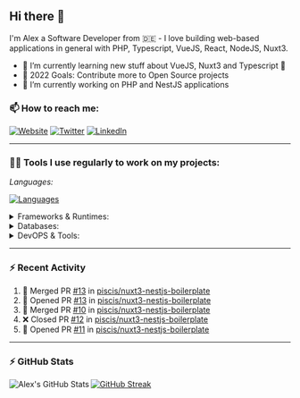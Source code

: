 ## Hi there 👋

I'm Alex a Software Developer from 🇩🇪 - I love building web-based applications in general with PHP, Typescript, VueJS, React, NodeJS, Nuxt3.

- 🌱 I’m currently learning new stuff about VueJS, Nuxt3 and Typescript 🤣
- 🥅 2022 Goals: Contribute more to Open Source projects
- 🔭 I’m currently working on PHP and NestJS applications

### 📫 How to reach me:

[![Website](https://img.shields.io/website?label=piscis.io&style=for-the-badge&url=https%3A%2F%2Fpiscis.io)](https://piscis.io)
[![Twitter](https://img.shields.io/badge/Twitter-1DA1F2?style=for-the-badge&logo=twitter&logoColor=white)](https://twitter.com/intent/follow?original_referer=https%3A%2F%2Fgithub.com%2Fpiscis&screen_name=piscis168)
[![LinkedIn](https://img.shields.io/badge/LinkedIn-0077B5?style=for-the-badge&logo=linkedin&logoColor=white)](https://linkedin.com/in/alexanderpirsig)

---
### 👨‍💻 Tools I use regularly to work on my projects:

*Languages:*

[![Languages](https://skillicons.dev/icons?i=php,js,ts,sass,css,workers&perline=6)](https://github.com/piscis/)


<details>
<summary>Frameworks & Runtimes:</summary>

[![Frameworks & Runtimes](https://skillicons.dev/icons?i=wordpress,vue,nestjs,nuxtjs,vite,prisma,nodejs,react&perline=6)](https://github.com/piscis/)
</details>


<details>
<summary>Databases:</summary>

[![Databases](https://skillicons.dev/icons?i=mysql,mongodb,redis&perline=6)](https://github.com/piscis/)
</details>

<details>
<summary>DevOPS & Tools:</summary>

[![DevOPS & Tools](https://skillicons.dev/icons?i=bash,docker,git,gitlab,github,cloudflare,vscode&perline=6)](https://github.com/piscis/)
</details>

----

### :zap: Recent Activity

<!--START_SECTION:activity-->
1. 🎉 Merged PR [#13](https://github.com/piscis/nuxt3-nestjs-boilerplate/pull/13) in [piscis/nuxt3-nestjs-boilerplate](https://github.com/piscis/nuxt3-nestjs-boilerplate)
2. 💪 Opened PR [#13](https://github.com/piscis/nuxt3-nestjs-boilerplate/pull/13) in [piscis/nuxt3-nestjs-boilerplate](https://github.com/piscis/nuxt3-nestjs-boilerplate)
3. 🎉 Merged PR [#10](https://github.com/piscis/nuxt3-nestjs-boilerplate/pull/10) in [piscis/nuxt3-nestjs-boilerplate](https://github.com/piscis/nuxt3-nestjs-boilerplate)
4. ❌ Closed PR [#12](https://github.com/piscis/nuxt3-nestjs-boilerplate/pull/12) in [piscis/nuxt3-nestjs-boilerplate](https://github.com/piscis/nuxt3-nestjs-boilerplate)
5. 💪 Opened PR [#11](https://github.com/piscis/nuxt3-nestjs-boilerplate/pull/11) in [piscis/nuxt3-nestjs-boilerplate](https://github.com/piscis/nuxt3-nestjs-boilerplate)
<!--END_SECTION:activity-->

----

### :zap: GitHub Stats
  <img align="left" alt="Alex's GitHub Stats" src="https://github-readme-stats.piscis.vercel.app/api?username=piscis&show_icons=true&hide_border=true&count_private=true&show_icons=true" />

[![GitHub Streak](https://streak-stats.demolab.com/?user=piscis&theme=light)](https://github.com/piscis)

[website]: https://piscis.io
[twitter]: https://twitter.com/piscis168
[linkedin]: https://linkedin.com/in/alexanderpirsig
